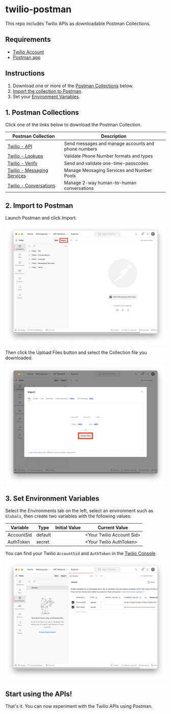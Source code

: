 # twilio-postman

This repo includes Twilio APIs as downloadable Postman Collections.

## Requirements

- [Twilio Account](https://www.twilio.com/)
- [Postman app](https://www.postman.com/)

## Instructions

1. Download one or more of the [Postman Collections](#postman-collections) below.
2. [Import the collection to Postman](#import-to-postman).
3. Set your [Environment Variables](#set-environment-variables).

## 1. Postman Collections

Click one of the links below to download the Postman Collection.

| Postman Collection                                                                    | Description                                         |
| ------------------------------------------------------------------------------------- | --------------------------------------------------- |
| [Twilio - API](./collections/Twilio%20-%20API.postman_collection.json)                | Send messages and manage accounts and phone numbers |
| [Twilio - Lookups](./collections/Twilio%20-%20API.postman_collection.json)            | Validate Phone Number formats and types             |
| [Twilio - Verify](./collections/Twilio%20-%20API.postman_collection.json)             | Send and validate one-time-passcodes                |
| [Twilio - Messaging Services](./collections/Twilio%20-%20API.postman_collection.json) | Manage Messaging Services and Number Pools          |
| [Twilio - Conversations](./collections/Twilio%20-%20API.postman_collection.json)      | Manage 2-way human-to-human conversations           |

## 2. Import to Postman

Launch Postman and click Import.

![Import button](./images/import-button.png)

Then click the Upload Files button and select the Collection file you downloaded.

![Import dialog](./images/import-dialog.png)

## 3. Set Environment Variables

Select the Environments tab on the left, select an environment such as `Globals`, then create two variables with the following values:

| Variable   | Type    | Initial Value | Current Value              |
| ---------- | ------- | ------------- | -------------------------- |
| AccountSid | default |               | \<Your Twilio Account Sid> |
| AuthToken  | secret  |               | \<Your Twilio AuthToken>   |

You can find your Twilio `AccountSid` and `AuthToken` in the [Twilio Console](https://console.twilio.com).

![Environment Variables](./images/env-variables.png)

## Start using the APIs!

That's it. You can now experiment with the Twilio APIs using Postman.